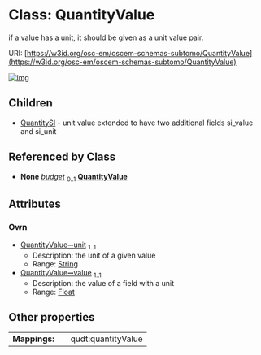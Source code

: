 
# Class: QuantityValue

if a value has a unit, it should be given as a unit value pair.

URI: [https://w3id.org/osc-em/oscem-schemas-subtomo/QuantityValue](https://w3id.org/osc-em/oscem-schemas-subtomo/QuantityValue)


[![img](https://yuml.me/diagram/nofunky;dir:TB/class/[Grant]++-%20budget%200..1>[QuantityValue&#124;unit:string;value:float],[QuantityValue]^-[QuantitySI],[QuantitySI],[Grant])](https://yuml.me/diagram/nofunky;dir:TB/class/[Grant]++-%20budget%200..1>[QuantityValue&#124;unit:string;value:float],[QuantityValue]^-[QuantitySI],[QuantitySI],[Grant])

## Children

 * [QuantitySI](QuantitySI.md) - unit value extended to have two additional fields si_value and si_unit

## Referenced by Class

 *  **None** *[budget](budget.md)*  <sub>0..1</sub>  **[QuantityValue](QuantityValue.md)**

## Attributes


### Own

 * [QuantityValue➞unit](QuantityValue_unit.md)  <sub>1..1</sub>
     * Description: the unit of a given value
     * Range: [String](types/String.md)
 * [QuantityValue➞value](QuantityValue_value.md)  <sub>1..1</sub>
     * Description: the value of a field with a unit
     * Range: [Float](types/Float.md)

## Other properties

|  |  |  |
| --- | --- | --- |
| **Mappings:** | | qudt:quantityValue |